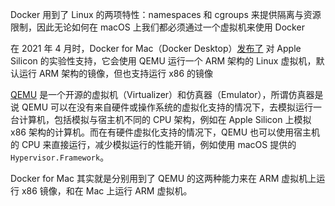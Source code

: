 Docker 用到了 Linux 的两项特性：namespaces 和 cgroups 来提供隔离与资源限制，因此无论如何在 macOS 上我们都必须通过一个虚拟机来使用 Docker

在 2021 年 4 月时，Docker for Mac（Docker Desktop）[发布了](https://link.juejin.cn?target=https%3A%2F%2Fwww.docker.com%2Fblog%2Freleased-docker-desktop-for-mac-apple-silicon%2F "https://www.docker.com/blog/released-docker-desktop-for-mac-apple-silicon/") 对 Apple Silicon 的实验性支持，它会使用 QEMU 运行一个 ARM 架构的 Linux 虚拟机，默认运行 ARM 架构的镜像，但也支持运行 x86 的镜像


[QEMU](https://link.juejin.cn?target=https%3A%2F%2Fwww.qemu.org%2Fdocs%2Fmaster%2Fabout%2Findex.html "https://www.qemu.org/docs/master/about/index.html") 是一个开源的虚拟机（Virtualizer）和仿真器（Emulator），所谓仿真器是说 QEMU 可以在没有来自硬件或操作系统的虚拟化支持的情况下，去模拟运行一台计算机，包括模拟与宿主机不同的 CPU 架构，例如在 Apple Silicon 上模拟 x86 架构的计算机。而在有硬件虚拟化支持的情况下，QEMU 也可以使用宿主机的 CPU 来直接运行，减少模拟运行的性能开销，例如使用 macOS 提供的 `Hypervisor.Framework`。

  
Docker for Mac 其实就是分别用到了 QEMU 的这两种能力来在 ARM 虚拟机上运行 x86 镜像，和在 Mac 上运行 ARM 虚拟机。


